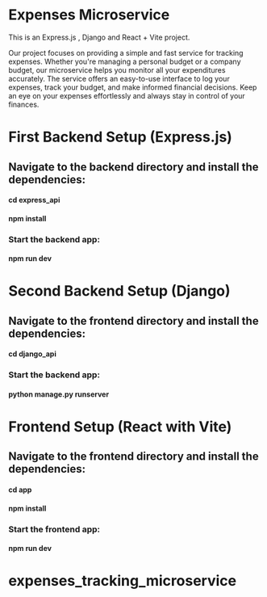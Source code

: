 # Expenses Microservice

This is an Express.js , Django and React + Vite project.


Our project focuses on providing a simple and fast service for tracking expenses. Whether you're managing a personal budget or a company budget, our microservice helps you monitor all your expenditures accurately. The service offers an easy-to-use interface to log your expenses, track your budget, and make informed financial decisions. Keep an eye on your expenses effortlessly and always stay in control of your finances.


# First Backend Setup (Express.js)

## Navigate to the backend directory and install the dependencies:

#### cd express_api
#### npm install

### Start the backend app:
#### npm run dev


# Second Backend Setup (Django)

## Navigate to the frontend directory and install the dependencies:

#### cd django_api

### Start the backend app:
#### python manage.py runserver


# Frontend Setup (React with Vite)

## Navigate to the frontend directory and install the dependencies:

#### cd app
#### npm install

### Start the frontend app:
#### npm run dev
# expenses_tracking_microservice
